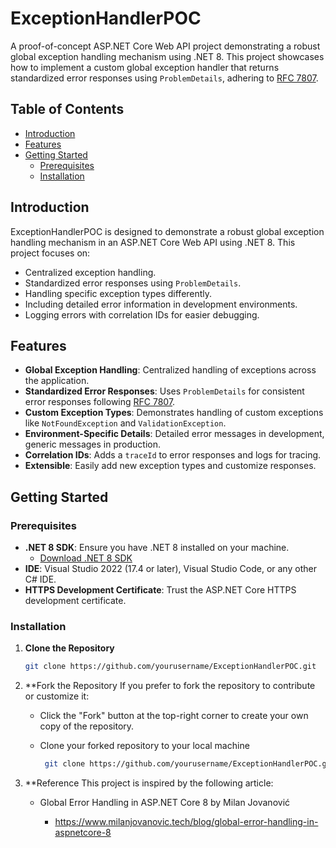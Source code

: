 # ExceptionHandlerPOC

A proof-of-concept ASP.NET Core Web API project demonstrating a robust global exception handling mechanism using .NET 8. This project showcases how to implement a custom global exception handler that returns standardized error responses using `ProblemDetails`, adhering to [RFC 7807](https://tools.ietf.org/html/rfc7807).

## Table of Contents

- [Introduction](#introduction)
- [Features](#features)
- [Getting Started](#getting-started)
  - [Prerequisites](#prerequisites)
  - [Installation](#installation)
 
## Introduction

ExceptionHandlerPOC is designed to demonstrate a robust global exception handling mechanism in an ASP.NET Core Web API using .NET 8. This project focuses on:

- Centralized exception handling.
- Standardized error responses using `ProblemDetails`.
- Handling specific exception types differently.
- Including detailed error information in development environments.
- Logging errors with correlation IDs for easier debugging.

## Features

- **Global Exception Handling**: Centralized handling of exceptions across the application.
- **Standardized Error Responses**: Uses `ProblemDetails` for consistent error responses following [RFC 7807](https://tools.ietf.org/html/rfc7807).
- **Custom Exception Types**: Demonstrates handling of custom exceptions like `NotFoundException` and `ValidationException`.
- **Environment-Specific Details**: Detailed error messages in development, generic messages in production.
- **Correlation IDs**: Adds a `traceId` to error responses and logs for tracing.
- **Extensible**: Easily add new exception types and customize responses.

## Getting Started

### Prerequisites

- **.NET 8 SDK**: Ensure you have .NET 8 installed on your machine.
  - [Download .NET 8 SDK](https://dotnet.microsoft.com/download/dotnet/8.0)
- **IDE**: Visual Studio 2022 (17.4 or later), Visual Studio Code, or any other C# IDE.
- **HTTPS Development Certificate**: Trust the ASP.NET Core HTTPS development certificate.

### Installation

1. **Clone the Repository**

   ```bash
   git clone https://github.com/yourusername/ExceptionHandlerPOC.git

2. **Fork the Repository
  If you prefer to fork the repository to contribute or customize it:
    - Click the "Fork" button at the top-right corner to create your own copy of the repository.
    - Clone your forked repository to your local machine
      
      ```bash
       git clone https://github.com/yourusername/ExceptionHandlerPOC.git

3. **Reference
   This project is inspired by the following article:
    - Global Error Handling in ASP.NET Core 8 by Milan Jovanović
      
         - https://www.milanjovanovic.tech/blog/global-error-handling-in-aspnetcore-8
   
